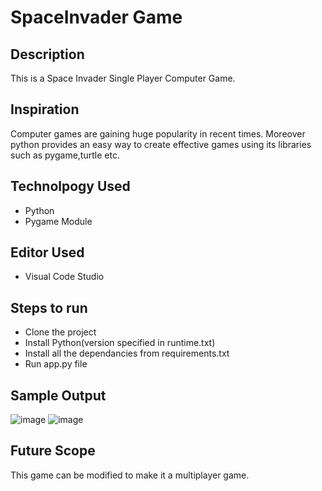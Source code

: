 # SpaceInvader Game
## Description
This is a Space Invader Single Player Computer Game.
## Inspiration
Computer games are gaining huge popularity in recent times. Moreover python provides an easy way to create effective games using its libraries such as pygame,turtle etc.
## Technolpogy Used
* Python
* Pygame Module
## Editor Used
* Visual Code Studio
## Steps to run
* Clone the project
* Install Python(version specified in runtime.txt)
* Install all the dependancies from requirements.txt
* Run app.py file
## Sample Output
![image](https://user-images.githubusercontent.com/91466704/171983298-ee80cc9f-e321-474f-be46-5f9547758e3a.png)
![image](https://user-images.githubusercontent.com/91466704/171983327-e9f8c631-5fe8-444f-8b69-5fb2d9628924.png)
## Future Scope
This game can be modified to make it a multiplayer game.

